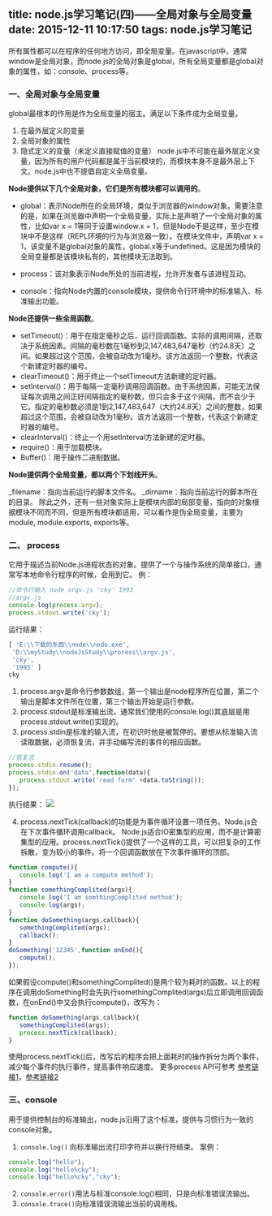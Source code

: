 title: node.js学习笔记(四)——全局对象与全局变量
date: 2015-12-11 10:17:50
tags: node.js学习笔记
---
所有属性都可以在程序的任何地方访问，即全局变量。在javascript中，通常window是全局对象，而node.js的全局对象是global，所有全局变量都是global对象的属性，如：console、process等。
<!-- more -->
### 一、全局对象与全局变量
 global最根本的作用是作为全局变量的宿主。满足以下条件成为全局变量。
 1. 在最外层定义的变量
 2. 全局对象的属性
 3. 隐式定义的变量（未定义直接赋值的变量）
 node.js中不可能在最外层定义变量，因为所有的用户代码都是属于当前模块的，而模块本身不是最外层上下文。node.js中也不提倡自定义全局变量。

__Node提供以下几个全局对象，它们是所有模块都可以调用的__。
- global：表示Node所在的全局环境，类似于浏览器的window对象。需要注意的是，如果在浏览器中声明一个全局变量，实际上是声明了一个全局对象的属性，比如var x = 1等同于设置window.x = 1，但是Node不是这样，至少在模块中不是这样（REPL环境的行为与浏览器一致）。在模块文件中，声明var x = 1，该变量不是global对象的属性，global.x等于undefined。这是因为模块的全局变量都是该模块私有的，其他模块无法取到。

- process：该对象表示Node所处的当前进程，允许开发者与该进程互动。
- console：指向Node内置的console模块，提供命令行环境中的标准输入、标准输出功能。

__Node还提供一些全局函数__。

- setTimeout()：用于在指定毫秒之后，运行回调函数。实际的调用间隔，还取决于系统因素。间隔的毫秒数在1毫秒到2,147,483,647毫秒（约24.8天）之间。如果超过这个范围，会被自动改为1毫秒。该方法返回一个整数，代表这个新建定时器的编号。
- clearTimeout()：用于终止一个setTimeout方法新建的定时器。
- setInterval()：用于每隔一定毫秒调用回调函数。由于系统因素，可能无法保证每次调用之间正好间隔指定的毫秒数，但只会多于这个间隔，而不会少于它。指定的毫秒数必须是1到2,147,483,647（大约24.8天）之间的整数，如果超过这个范围，会被自动改为1毫秒。该方法返回一个整数，代表这个新建定时器的编号。
- clearInterval()：终止一个用setInterval方法新建的定时器。
- require()：用于加载模块。
- Buffer()：用于操作二进制数据。

__Node提供两个全局变量，都以两个下划线开头__。

_filename：指向当前运行的脚本文件名。
_dirname：指向当前运行的脚本所在的目录。
除此之外，还有一些对象实际上是模块内部的局部变量，指向的对象根据模块不同而不同，但是所有模块都适用，可以看作是伪全局变量，主要为module, module.exports, exports等。

### 二、 process
 它用于描述当前Node.js进程状态的对象。提供了一个与操作系统的简单接口，通常写本地命令行程序的时候，会用到它。
 例：
 ```javascript
//命令行输入 node argv.js 'cky' 1993
//argv.js
console.log(process.argv);
process.stdout.write('cky');
 ```
 运行结果：
 ```javascript
[ 'E:\\下载的东西\\node\\node.exe',
  'D:\\myStudy\\nodeJsStudy\\process\\argv.js',
  'cky',
  '1993' ]
cky
 ```
 1. process.argv是命令行参数数组，第一个输出是node程序所在位置，第二个输出是脚本文件所在位置，第三个输出开始是运行参数。
 2. process.stdout是标准输出流，通常我们使用的console.log()其底层是用process.stdout.write()实现的。
 3. process.stdin是标准的输入流，在初识时他是被暂停的。要想从标准输入流读取数据，必须恢复流，并手动编写流的事件的相应函数。
 ```javascript
 //恢复流
process.stdin.resume();
process.stdin.on('data',function(data){
    process.stdout.write('read form' +data.toString());
});
```
 执行结果：
![](http://i12.tietuku.com/1c4b90d94b2fb0e7.png)

 4. process.nextTick(callback)的功能是为事件循环设置一项任务。Node.js会在下次事件循环调用callback。
Node.js适合IO密集型的应用，而不是计算密集型的应用。process.nextTick()提供了一个这样的工具，可以把复杂的工作拆散，变为较小的事件。将一个回调函数放在下次事件循环的顶部。
 ```javascript
function compute(){
    console.log('I am a compute method');
}
function somethingComplited(args){
    console.log('I am somthingComplited method');
    console.log(args);
}
function doSomething(args,callback){
    somethingComplited(args);
    callback();
}
doSomething('12345',function onEnd(){
    compute();
});
 ```
 如果假设compute()和somethingComplited()是两个较为耗时的函数。以上的程序在调用doSomething时会先执行somethingComplited(args)后立即调用回调函数，在onEnd()中又会执行compute()，改写为：

 ```javascript
function doSomething(args,callback){
    somethingComplited(args);
    process.nextTick(callback);
}
 ```
 使用process.nextTick()后，改写后的程序会把上面耗时的操作拆分为两个事件，减少每个事件的执行事件，提高事件响应速度。
更多process API可参考 [参考链接1](http://www.css88.com/archives/4548)，[参考链接2](http://www.nodejs.net/a/20121231/083747.html)

### 三、console
用于提供控制台的标准输出，node.js沿用了这个标准，提供与习惯行为一致的console对象。
1. `console.log()` 向标准输出流打印字符并以换行符结束。
案例：
```javascript
console.log("hello");
console.log("hello%cky");
console.log("hello%cky","cky");
```
2. `console.error()`用法与标准console.log()相同，只是向标准错误流输出。
3. `console.trace()`向标准错误流输出当前的调用栈。